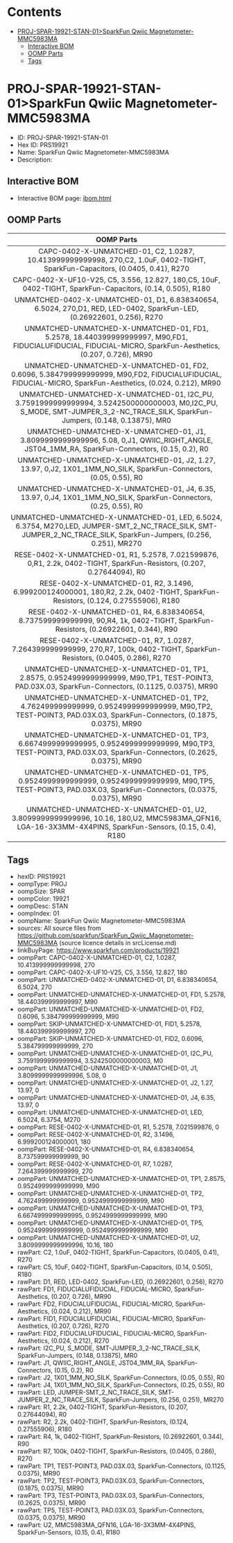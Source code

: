 



Contents
========

* [PROJ-SPAR-19921-STAN-01>SparkFun Qwiic Magnetometer-MMC5983MA](#proj-spar-19921-stan-01sparkfun-qwiic-magnetometer-mmc5983ma)
	* [Interactive BOM](#interactive-bom)
	* [OOMP Parts](#oomp-parts)
	* [Tags](#tags)

# PROJ-SPAR-19921-STAN-01>SparkFun Qwiic Magnetometer-MMC5983MA

- ID: PROJ-SPAR-19921-STAN-01
- Hex ID: PRS19921
- Name: SparkFun Qwiic Magnetometer-MMC5983MA
- Description: 

## Interactive BOM

- Interactive BOM page: [ibom.html](kicad/bom/ibom.html)

## OOMP Parts
  

|OOMP Parts|
| :---: |
|CAPC-0402-X-UNMATCHED-01, C2, 1.0287, 10.413999999999998, 270,C2, 1.0uF, 0402-TIGHT, SparkFun-Capacitors, (0.0405, 0.41), R270|
|CAPC-0402-X-UF10-V25, C5, 3.556, 12.827, 180,C5, 10uF, 0402-TIGHT, SparkFun-Capacitors, (0.14, 0.505), R180|
|UNMATCHED-0402-X-UNMATCHED-01, D1, 6.838340654, 6.5024, 270,D1, RED, LED-0402, SparkFun-LED, (0.26922601, 0.256), R270|
|UNMATCHED-UNMATCHED-X-UNMATCHED-01, FD1, 5.2578, 18.440399999999997, M90,FD1, FIDUCIALUFIDUCIAL, FIDUCIAL-MICRO, SparkFun-Aesthetics, (0.207, 0.726), MR90|
|UNMATCHED-UNMATCHED-X-UNMATCHED-01, FD2, 0.6096, 5.384799999999999, M90,FD2, FIDUCIALUFIDUCIAL, FIDUCIAL-MICRO, SparkFun-Aesthetics, (0.024, 0.212), MR90|
|UNMATCHED-UNMATCHED-X-UNMATCHED-01, I2C_PU, 3.7591999999999994, 3.5242500000000003, M0,I2C_PU, S_MODE, SMT-JUMPER_3_2-NC_TRACE_SILK, SparkFun-Jumpers, (0.148, 0.13875), MR0|
|UNMATCHED-UNMATCHED-X-UNMATCHED-01, J1, 3.8099999999999996, 5.08, 0,J1, QWIIC_RIGHT_ANGLE, JST04_1MM_RA, SparkFun-Connectors, (0.15, 0.2), R0|
|UNMATCHED-UNMATCHED-X-UNMATCHED-01, J2, 1.27, 13.97, 0,J2, 1X01_1MM_NO_SILK, SparkFun-Connectors, (0.05, 0.55), R0|
|UNMATCHED-UNMATCHED-X-UNMATCHED-01, J4, 6.35, 13.97, 0,J4, 1X01_1MM_NO_SILK, SparkFun-Connectors, (0.25, 0.55), R0|
|UNMATCHED-UNMATCHED-X-UNMATCHED-01, LED, 6.5024, 6.3754, M270,LED, JUMPER-SMT_2_NC_TRACE_SILK, SMT-JUMPER_2_NC_TRACE_SILK, SparkFun-Jumpers, (0.256, 0.251), MR270|
|RESE-0402-X-UNMATCHED-01, R1, 5.2578, 7.021599876, 0,R1, 2.2k, 0402-TIGHT, SparkFun-Resistors, (0.207, 0.27644094), R0|
|RESE-0402-X-UNMATCHED-01, R2, 3.1496, 6.999200124000001, 180,R2, 2.2k, 0402-TIGHT, SparkFun-Resistors, (0.124, 0.27555906), R180|
|RESE-0402-X-UNMATCHED-01, R4, 6.838340654, 8.737599999999999, 90,R4, 1k, 0402-TIGHT, SparkFun-Resistors, (0.26922601, 0.344), R90|
|RESE-0402-X-UNMATCHED-01, R7, 1.0287, 7.264399999999999, 270,R7, 100k, 0402-TIGHT, SparkFun-Resistors, (0.0405, 0.286), R270|
|UNMATCHED-UNMATCHED-X-UNMATCHED-01, TP1, 2.8575, 0.9524999999999999, M90,TP1, TEST-POINT3, PAD.03X.03, SparkFun-Connectors, (0.1125, 0.0375), MR90|
|UNMATCHED-UNMATCHED-X-UNMATCHED-01, TP2, 4.762499999999999, 0.9524999999999999, M90,TP2, TEST-POINT3, PAD.03X.03, SparkFun-Connectors, (0.1875, 0.0375), MR90|
|UNMATCHED-UNMATCHED-X-UNMATCHED-01, TP3, 6.6674999999999995, 0.9524999999999999, M90,TP3, TEST-POINT3, PAD.03X.03, SparkFun-Connectors, (0.2625, 0.0375), MR90|
|UNMATCHED-UNMATCHED-X-UNMATCHED-01, TP5, 0.9524999999999999, 0.9524999999999999, M90,TP5, TEST-POINT3, PAD.03X.03, SparkFun-Connectors, (0.0375, 0.0375), MR90|
|UNMATCHED-UNMATCHED-X-UNMATCHED-01, U2, 3.8099999999999996, 10.16, 180,U2, MMC5983MA_QFN16, LGA-16-3X3MM-4X4PINS, SparkFun-Sensors, (0.15, 0.4), R180|

## Tags

- hexID: PRS19921
- oompType: PROJ
- oompSize: SPAR
- oompColor: 19921
- oompDesc: STAN
- oompIndex: 01
- oompName: SparkFun Qwiic Magnetometer-MMC5983MA
- sources: All source files from https://github.com/sparkfun/SparkFun_Qwiic_Magnetometer-MMC5983MA (source licence details in srcLicense.md)
- linkBuyPage: https://www.sparkfun.com/products/19921
- oompPart: CAPC-0402-X-UNMATCHED-01, C2, 1.0287, 10.413999999999998, 270
- oompPart: CAPC-0402-X-UF10-V25, C5, 3.556, 12.827, 180
- oompPart: UNMATCHED-0402-X-UNMATCHED-01, D1, 6.838340654, 6.5024, 270
- oompPart: UNMATCHED-UNMATCHED-X-UNMATCHED-01, FD1, 5.2578, 18.440399999999997, M90
- oompPart: UNMATCHED-UNMATCHED-X-UNMATCHED-01, FD2, 0.6096, 5.384799999999999, M90
- oompPart: SKIP-UNMATCHED-X-UNMATCHED-01, FID1, 5.2578, 18.440399999999997, 270
- oompPart: SKIP-UNMATCHED-X-UNMATCHED-01, FID2, 0.6096, 5.384799999999999, 270
- oompPart: UNMATCHED-UNMATCHED-X-UNMATCHED-01, I2C_PU, 3.7591999999999994, 3.5242500000000003, M0
- oompPart: UNMATCHED-UNMATCHED-X-UNMATCHED-01, J1, 3.8099999999999996, 5.08, 0
- oompPart: UNMATCHED-UNMATCHED-X-UNMATCHED-01, J2, 1.27, 13.97, 0
- oompPart: UNMATCHED-UNMATCHED-X-UNMATCHED-01, J4, 6.35, 13.97, 0
- oompPart: UNMATCHED-UNMATCHED-X-UNMATCHED-01, LED, 6.5024, 6.3754, M270
- oompPart: RESE-0402-X-UNMATCHED-01, R1, 5.2578, 7.021599876, 0
- oompPart: RESE-0402-X-UNMATCHED-01, R2, 3.1496, 6.999200124000001, 180
- oompPart: RESE-0402-X-UNMATCHED-01, R4, 6.838340654, 8.737599999999999, 90
- oompPart: RESE-0402-X-UNMATCHED-01, R7, 1.0287, 7.264399999999999, 270
- oompPart: UNMATCHED-UNMATCHED-X-UNMATCHED-01, TP1, 2.8575, 0.9524999999999999, M90
- oompPart: UNMATCHED-UNMATCHED-X-UNMATCHED-01, TP2, 4.762499999999999, 0.9524999999999999, M90
- oompPart: UNMATCHED-UNMATCHED-X-UNMATCHED-01, TP3, 6.6674999999999995, 0.9524999999999999, M90
- oompPart: UNMATCHED-UNMATCHED-X-UNMATCHED-01, TP5, 0.9524999999999999, 0.9524999999999999, M90
- oompPart: UNMATCHED-UNMATCHED-X-UNMATCHED-01, U2, 3.8099999999999996, 10.16, 180
- rawPart: C2, 1.0uF, 0402-TIGHT, SparkFun-Capacitors, (0.0405, 0.41), R270
- rawPart: C5, 10uF, 0402-TIGHT, SparkFun-Capacitors, (0.14, 0.505), R180
- rawPart: D1, RED, LED-0402, SparkFun-LED, (0.26922601, 0.256), R270
- rawPart: FD1, FIDUCIALUFIDUCIAL, FIDUCIAL-MICRO, SparkFun-Aesthetics, (0.207, 0.726), MR90
- rawPart: FD2, FIDUCIALUFIDUCIAL, FIDUCIAL-MICRO, SparkFun-Aesthetics, (0.024, 0.212), MR90
- rawPart: FID1, FIDUCIALUFIDUCIAL, FIDUCIAL-MICRO, SparkFun-Aesthetics, (0.207, 0.726), R270
- rawPart: FID2, FIDUCIALUFIDUCIAL, FIDUCIAL-MICRO, SparkFun-Aesthetics, (0.024, 0.212), R270
- rawPart: I2C_PU, S_MODE, SMT-JUMPER_3_2-NC_TRACE_SILK, SparkFun-Jumpers, (0.148, 0.13875), MR0
- rawPart: J1, QWIIC_RIGHT_ANGLE, JST04_1MM_RA, SparkFun-Connectors, (0.15, 0.2), R0
- rawPart: J2, 1X01_1MM_NO_SILK, SparkFun-Connectors, (0.05, 0.55), R0
- rawPart: J4, 1X01_1MM_NO_SILK, SparkFun-Connectors, (0.25, 0.55), R0
- rawPart: LED, JUMPER-SMT_2_NC_TRACE_SILK, SMT-JUMPER_2_NC_TRACE_SILK, SparkFun-Jumpers, (0.256, 0.251), MR270
- rawPart: R1, 2.2k, 0402-TIGHT, SparkFun-Resistors, (0.207, 0.27644094), R0
- rawPart: R2, 2.2k, 0402-TIGHT, SparkFun-Resistors, (0.124, 0.27555906), R180
- rawPart: R4, 1k, 0402-TIGHT, SparkFun-Resistors, (0.26922601, 0.344), R90
- rawPart: R7, 100k, 0402-TIGHT, SparkFun-Resistors, (0.0405, 0.286), R270
- rawPart: TP1, TEST-POINT3, PAD.03X.03, SparkFun-Connectors, (0.1125, 0.0375), MR90
- rawPart: TP2, TEST-POINT3, PAD.03X.03, SparkFun-Connectors, (0.1875, 0.0375), MR90
- rawPart: TP3, TEST-POINT3, PAD.03X.03, SparkFun-Connectors, (0.2625, 0.0375), MR90
- rawPart: TP5, TEST-POINT3, PAD.03X.03, SparkFun-Connectors, (0.0375, 0.0375), MR90
- rawPart: U2, MMC5983MA_QFN16, LGA-16-3X3MM-4X4PINS, SparkFun-Sensors, (0.15, 0.4), R180

